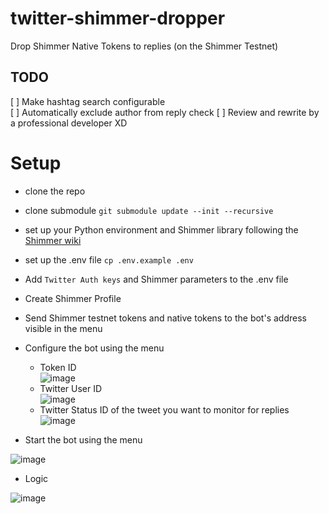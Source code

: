 # twitter-shimmer-dropper
Drop Shimmer Native Tokens to replies (on the Shimmer Testnet)

## TODO
[ ] Make hashtag search configurable  
[ ] Automatically exclude author from reply check
[ ] Review and rewrite by a professional developer XD

# Setup

- clone the repo
- clone submodule `git submodule update --init --recursive`
- set up your Python environment and Shimmer library following the [Shimmer wiki](https://wiki.iota.org/shimmer/wallet.rs/getting_started/python)
- set up the .env file `cp .env.example .env`
- Add `Twitter Auth keys` and Shimmer parameters to the .env file
- Create Shimmer Profile
- Send Shimmer testnet tokens and native tokens to the bot's address visible in the menu
- Configure the bot using the menu
  - Token ID  
  ![image](https://user-images.githubusercontent.com/7383572/196972799-3b02a697-f4f7-4b1a-9560-141d9bc242ab.png)
  - Twitter User ID  
  ![image](https://user-images.githubusercontent.com/7383572/196972648-427baf23-cb99-4032-b5cb-663e2d1399a6.png)
  - Twitter Status ID of the tweet you want to monitor for replies  
  ![image](https://user-images.githubusercontent.com/7383572/196972482-ed04e58e-ace4-4b20-a629-3ec48520ee99.png)

- Start the bot using the menu

![image](https://user-images.githubusercontent.com/7383572/196917542-9dfc9956-d1d2-48db-82d8-a1adfb4019aa.png)

- Logic

![image](https://user-images.githubusercontent.com/7383572/198522623-ebd92dff-777d-450c-853a-ac5ee10bd916.png)


